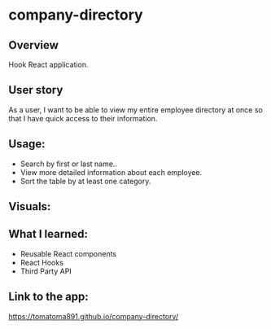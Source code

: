 # company-directory

## Overview
Hook React application.

## User story
As a user, I want to be able to view my entire employee directory at once so that I have quick access to their information.

## Usage:

* Search by first or last name..
* View more detailed information about each employee.
* Sort the table by at least one category.

## Visuals:


## What I learned: 
* Reusable React components
* React Hooks
* Third Party API


## Link to the app:

https://tomatoma891.github.io/company-directory/
